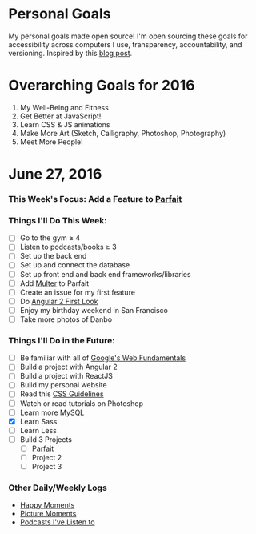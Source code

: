 Personal Goals
==============
My personal goals made open source! I'm open sourcing these goals for accessibility across computers I use, transparency, accountability, and versioning. Inspired by this [blog post](https://una.im/personal-goals-guide/#💁).

# Overarching Goals for 2016
1. My Well-Being and Fitness
2. Get Better at JavaScript!
3. Learn CSS & JS animations
4. Make More Art (Sketch, Calligraphy, Photoshop, Photography)
5. Meet More People!

# June 27, 2016

### This Week's Focus: Add a Feature to [Parfait](https://github.com/nanakogawa/parfait)

### Things I'll Do This Week:
- [ ] Go to the gym ≥ 4
- [ ] Listen to podcasts/books ≥ 3
- [ ] Set up the back end
- [ ] Set up and connect the database
- [ ] Set up front end and back end frameworks/libraries
- [ ] Add [Multer](https://github.com/expressjs/multer) to Parfait
- [ ] Create an issue for my first feature
- [ ] Do [Angular 2 First Look](http://app.pluralsight.com/courses/angular-2-first-look)
- [ ] Enjoy my birthday weekend in San Francisco
- [ ] Take more photos of Danbo

### Things I'll Do in the Future:
- [ ] Be familiar with all of [Google's Web Fundamentals](https://developers.google.com/web/fundamentals/)
- [ ] Build a project with Angular 2
- [ ] Build a project with ReactJS
- [ ] Build my personal website
- [ ] Read this [CSS Guidelines](http://cssguidelin.es/)
- [ ] Watch or read tutorials on Photoshop
- [ ] Learn more MySQL
- [x] Learn Sass
- [ ] Learn Less
- [ ] Build 3 Projects
    - [ ] [Parfait](https://github.com/nanakogawa/parfait)
    - [ ] Project 2
    - [ ] Project 3

### Other Daily/Weekly Logs
- [Happy Moments](https://github.com/nanakogawa/personal-goals/blob/master/happy-moments/2016-happy-moments.md)
- [Picture Moments](https://github.com/nanakogawa/personal-goals/blob/master/picture-moments/2016-picture-moments.md)
- [Podcasts I've Listen to](https://github.com/nanakogawa/personal-goals/blob/master/resources/podcasts.md)